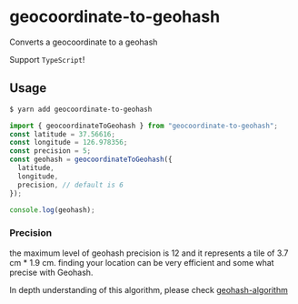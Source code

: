 # geocoordinate-to-geohash

Converts a geocoordinate to a geohash

Support `TypeScript`!

## Usage

```sh
$ yarn add geocoordinate-to-geohash
```

```typescript
import { geocoordinateToGeohash } from "geocoordinate-to-geohash";
const latitude = 37.56616;
const longitude = 126.978356;
const precision = 5;
const geohash = geocoordinateToGeohash({
  latitude,
  longitude,
  precision, // default is 6
});

console.log(geohash);
```

### Precision

the maximum level of geohash precision is 12 and it represents a tile of 3.7 cm \* 1.9 cm.
finding your location can be very efficient and some what precise with Geohash.

In depth understanding of this algorithm,
please check [geohash-algorithm](https://docs.quadrant.io/quadrant-geohash-algorithm)
